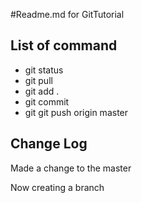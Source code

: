 #Readme.md for GitTutorial
## List of command
- git status
- git pull
- git add .
- git commit
- git git push origin master

## Change Log
Made a change to the master

Now creating a branch
